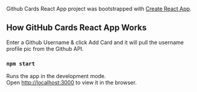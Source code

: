Github Cards React App project was bootstrapped with [Create React App](https://github.com/facebook/create-react-app).

## How GitHub Cards React App Works

Enter a Github Username & click Add Card and it will pull the username profile pic from the Github API.

### `npm start`

Runs the app in the development mode.<br />
Open [http://localhost:3000](http://localhost:3000) to view it in the browser.

